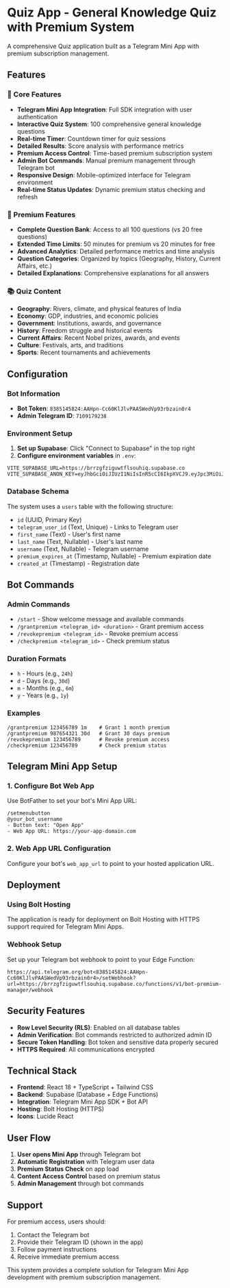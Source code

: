 # Quiz App - General Knowledge Quiz with Premium System

A comprehensive Quiz application built as a Telegram Mini App with premium subscription management.

## Features

### 🚀 Core Features
- **Telegram Mini App Integration**: Full SDK integration with user authentication
- **Interactive Quiz System**: 100 comprehensive general knowledge questions
- **Real-time Timer**: Countdown timer for quiz sessions
- **Detailed Results**: Score analysis with performance metrics
- **Premium Access Control**: Time-based premium subscription system
- **Admin Bot Commands**: Manual premium management through Telegram bot
- **Responsive Design**: Mobile-optimized interface for Telegram environment
- **Real-time Status Updates**: Dynamic premium status checking and refresh

### 💎 Premium Features
- **Complete Question Bank**: Access to all 100 questions (vs 20 free questions)
- **Extended Time Limits**: 50 minutes for premium vs 20 minutes for free
- **Advanced Analytics**: Detailed performance metrics and time analysis
- **Question Categories**: Organized by topics (Geography, History, Current Affairs, etc.)
- **Detailed Explanations**: Comprehensive explanations for all answers

### 📚 Quiz Content
- **Geography**: Rivers, climate, and physical features of India
- **Economy**: GDP, industries, and economic policies
- **Government**: Institutions, awards, and governance
- **History**: Freedom struggle and historical events
- **Current Affairs**: Recent Nobel prizes, awards, and events
- **Culture**: Festivals, arts, and traditions
- **Sports**: Recent tournaments and achievements
## Configuration

### Bot Information
- **Bot Token**: `8385145824:AAHpn-Cc60KlJlvPAASWedVp93rbzain0r4`
- **Admin Telegram ID**: `7109179238`

### Environment Setup

1. **Set up Supabase**: Click "Connect to Supabase" in the top right
2. **Configure environment variables** in `.env`:
```env
VITE_SUPABASE_URL=https://brrzgfziguwtflsouhiq.supabase.co
VITE_SUPABASE_ANON_KEY=eyJhbGciOiJIUzI1NiIsInR5cCI6IkpXVCJ9.eyJpc3MiOiJzdXBhYmFzZSIsInJlZiI6ImJycnpnZnppZ3V3dGZsc291aGlxIiwicm9sZSI6ImFub24iLCJpYXQiOjE3NTgzMzQ4NDYsImV4cCI6MjA3MzkxMDg0Nn0.hHDEZueHmbK9phMQ_r1ybrruZzxeWUTCvYsE7aq0sTk
```

### Database Schema

The system uses a `users` table with the following structure:
- `id` (UUID, Primary Key)
- `telegram_user_id` (Text, Unique) - Links to Telegram user
- `first_name` (Text) - User's first name
- `last_name` (Text, Nullable) - User's last name  
- `username` (Text, Nullable) - Telegram username
- `premium_expires_at` (Timestamp, Nullable) - Premium expiration date
- `created_at` (Timestamp) - Registration date

## Bot Commands

### Admin Commands
- `/start` - Show welcome message and available commands
- `/grantpremium <telegram_id> <duration>` - Grant premium access
- `/revokepremium <telegram_id>` - Revoke premium access
- `/checkpremium <telegram_id>` - Check premium status

### Duration Formats
- `h` - Hours (e.g., `24h`)
- `d` - Days (e.g., `30d`)
- `m` - Months (e.g., `6m`) 
- `y` - Years (e.g., `1y`)

### Examples
```
/grantpremium 123456789 1m    # Grant 1 month premium
/grantpremium 987654321 30d   # Grant 30 days premium
/revokepremium 123456789      # Revoke premium access
/checkpremium 123456789       # Check premium status
```

## Telegram Mini App Setup

### 1. Configure Bot Web App
Use BotFather to set your bot's Mini App URL:
```
/setmenubutton
@your_bot_username
- Button text: "Open App"
- Web App URL: https://your-app-domain.com
```

### 2. Web App URL Configuration
Configure your bot's `web_app_url` to point to your hosted application URL.

## Deployment

### Using Bolt Hosting
The application is ready for deployment on Bolt Hosting with HTTPS support required for Telegram Mini Apps.

### Webhook Setup
Set up your Telegram bot webhook to point to your Edge Function:
```
https://api.telegram.org/bot<8385145824:AAHpn-Cc60KlJlvPAASWedVp93rbzain0r4>/setWebhook?url=https://brrzgfziguwtflsouhiq.supabase.co/functions/v1/bot-premium-manager/webhook
```

## Security Features

- **Row Level Security (RLS)**: Enabled on all database tables
- **Admin Verification**: Bot commands restricted to authorized admin ID
- **Secure Token Handling**: Bot token and sensitive data properly secured
- **HTTPS Required**: All communications encrypted

## Technical Stack

- **Frontend**: React 18 + TypeScript + Tailwind CSS
- **Backend**: Supabase (Database + Edge Functions)
- **Integration**: Telegram Mini App SDK + Bot API
- **Hosting**: Bolt Hosting (HTTPS)
- **Icons**: Lucide React

## User Flow

1. **User opens Mini App** through Telegram bot
2. **Automatic Registration** with Telegram user data
3. **Premium Status Check** on app load
4. **Content Access Control** based on premium status
5. **Admin Management** through bot commands

## Support

For premium access, users should:
1. Contact the Telegram bot
2. Provide their Telegram ID (shown in the app)
3. Follow payment instructions
4. Receive immediate premium access

This system provides a complete solution for Telegram Mini App development with premium subscription management.